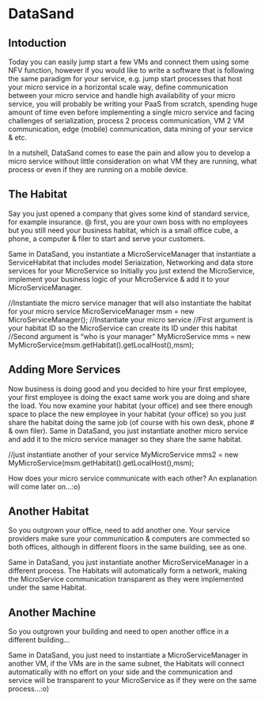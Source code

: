 # DataSand

## Intoduction

Today you can easily jump start a few VMs and connect them using some NFV function, however if you would like to write a software that is following the same paradigm for your service, e.g. jump start processes that host your micro service in a horizontal scale way, define communication between your micro service and handle high availability of your micro service, you will probably be writing your PaaS from scratch, spending huge amount of time even before implementing a single micro service and facing challenges of serialization, process 2 process communication, VM 2 VM communication, edge (mobile) communication, data mining of your service & etc.

In a nutshell, DataSand comes to ease the pain and allow you to develop a micro service without little consideration on what VM they are running, what process or even if they are running on a mobile device.

## The Habitat

Say you just opened a company that gives some kind of standard service, for example insurance. @ first, you are your own boss with no employees but you still need your business habitat, which is a small office cube, a phone, a computer & filer to start and serve your customers.
 
Same in DataSand, you instantiate a MicroServiceManager that instantiate a ServiceHabitat that includes model Seriaization, Networking and data store services for your MicroService so Initially you just extend the MicroService, implement  your business logic of your MicroService & add it to your MicroServiceManager.

//Instantiate the micro service manager that will also instantiate the habitat for your micro service
MicroServiceManager msm = new MicroServiceManager();
//Instantiate your micro service
//First argument is your habitat ID so the MicroService can create its ID under this habitat
//Second argument is “who is your manager”
MyMicroService mms = new MyMicroService(msm.getHabitat().getLocalHost(),msm);

## Adding More Services

Now business is doing good and you decided to hire your first employee, your first employee is doing the exact same work you are doing and share the load. You now examine your habitat (your office) and see there enough space to place the new employee in your habitat (your office) so you just share the habitat doing the same job (of course with his own desk, phone # & own filer).
Same in DataSand, you just instantiate another micro service and add it to the micro service manager so they share the same habitat.

//just instantiate another of your service
MyMicroService mms2 = new MyMicroService(msm.getHabitat().getLocalHost(),msm);

How does your micro service communicate with each other? An explanation will come later on…:o)

## Another Habitat
So you outgrown your office, need to add another one. Your service providers make sure your communication & computers are commected so both offices, although in different floors in the same building, see as one.

Same in DataSand, you just instantiate another MicroServiceManager in a different process. The Habitats will automatically form a network, making the MicroService communication transparent as they were implemented under the same Habitat.

## Another Machine
So you outgrown your building and need to open another office in a different building…

Same in DataSand, you just need to instantiate a MicroServiceManager in another VM, if the VMs are in the same subnet, the Habitats will connect automatically with no effort on your side and the communication and service will be transparent to your MicroService as if they were on the same process…:o)
